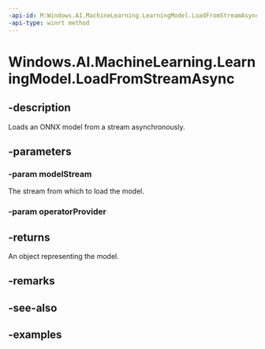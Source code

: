 ```yaml
---
-api-id: M:Windows.AI.MachineLearning.LearningModel.LoadFromStreamAsync(Windows.Storage.Streams.IRandomAccessStreamReference,Windows.AI.MachineLearning.ILearningModelOperatorProvider)
-api-type: winrt method
---
```


<!-- Method syntax.
public IAsyncOperation<LearningModel> LearningModel.LoadFromStreamAsync(IRandomAccessStreamReference modelStream, ILearningModelOperatorProvider operatorProvider)
-->

# Windows.AI.MachineLearning.LearningModel.LoadFromStreamAsync

## -description
Loads an ONNX model from a stream asynchronously.

## -parameters
### -param modelStream
The stream from which to load the model.

### -param operatorProvider

## -returns
An object representing the model.

## -remarks

## -see-also

## -examples

